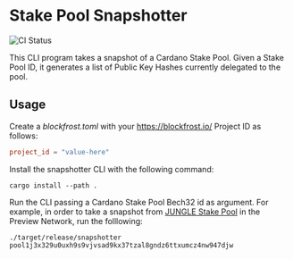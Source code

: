 # Stake Pool Snapshotter

![CI Status](https://github.com/wowica/snapshotter/actions/workflows/ci.yml/badge.svg)

This CLI program takes a snapshot of a Cardano Stake Pool. Given a Stake Pool ID, it generates a list of Public Key Hashes currently delegated to the pool.

## Usage

Create a _blockfrost.toml_ with your https://blockfrost.io/ Project ID as follows:

```toml
project_id = "value-here"
```

Install the snapshotter CLI with the following command:

`cargo install --path .`

Run the CLI passing a Cardano Stake Pool Bech32 id as argument. For example, in order to take a snapshot from [JUNGLE Stake Pool](https://preview.cexplorer.io/pool/pool1j3x329u0uxh9s9vjvsad9kx37tzal8gndz6ttxumcz4nw947djw) in the Preview Network, run the folllowing:

`./target/release/snapshotter pool1j3x329u0uxh9s9vjvsad9kx37tzal8gndz6ttxumcz4nw947djw`